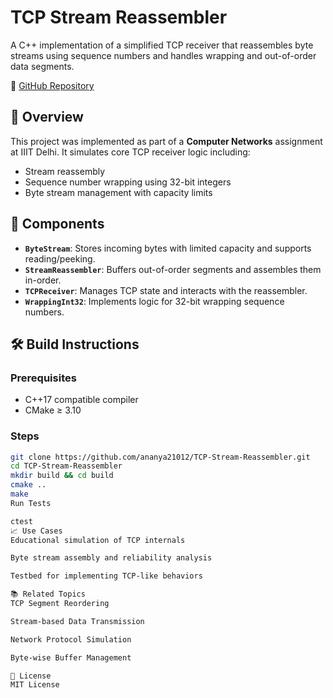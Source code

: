 # TCP Stream Reassembler

A C++ implementation of a simplified TCP receiver that reassembles byte streams using sequence numbers and handles wrapping and out-of-order data segments.

📁 [GitHub Repository](https://github.com/ananya21012/TCP-Stream-Reassembler)

## 📌 Overview

This project was implemented as part of a **Computer Networks** assignment at IIIT Delhi. It simulates core TCP receiver logic including:

- Stream reassembly
- Sequence number wrapping using 32-bit integers
- Byte stream management with capacity limits

## 🚀 Components

- **`ByteStream`**: Stores incoming bytes with limited capacity and supports reading/peeking.
- **`StreamReassembler`**: Buffers out-of-order segments and assembles them in-order.
- **`TCPReceiver`**: Manages TCP state and interacts with the reassembler.
- **`WrappingInt32`**: Implements logic for 32-bit wrapping sequence numbers.


## 🛠️ Build Instructions

### Prerequisites

- C++17 compatible compiler
- CMake ≥ 3.10

### Steps

```bash
git clone https://github.com/ananya21012/TCP-Stream-Reassembler.git
cd TCP-Stream-Reassembler
mkdir build && cd build
cmake ..
make
Run Tests

ctest
📈 Use Cases
Educational simulation of TCP internals

Byte stream assembly and reliability analysis

Testbed for implementing TCP-like behaviors

📚 Related Topics
TCP Segment Reordering

Stream-based Data Transmission

Network Protocol Simulation

Byte-wise Buffer Management

📄 License
MIT License
